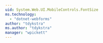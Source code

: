 ```yaml
---
uid: System.Web.UI.MobileControls.FontSize
ms.technology: 
  - "dotnet-webforms"
author: "tdykstra"
ms.author: "tdykstra"
manager: "wpickett"
---
```

